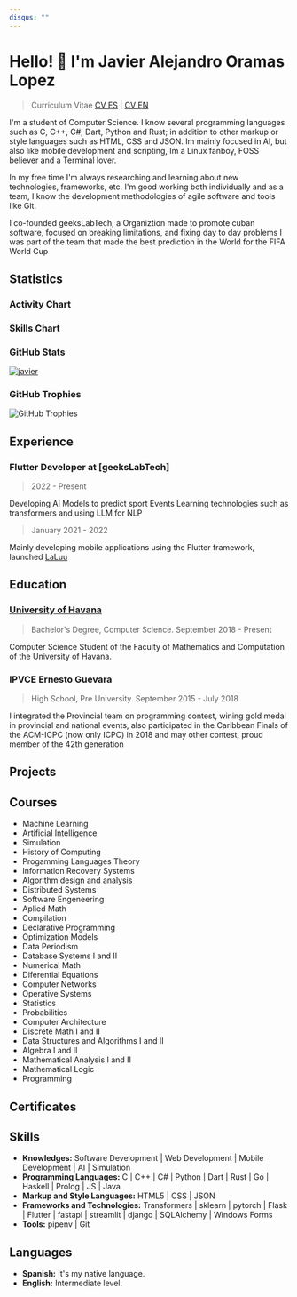 ```yaml
---
disqus: ""
---
```


# Hello! 👋 I'm Javier Alejandro Oramas Lopez
> Curriculum Vitae
<a href="https://github.com/javieroramas/CV/CV_Javier_ES.pdf">CV ES</a> | <a href="https://github.com/javieroramas/CV/CV_Javier_EN.pdf">CV EN</a>

<codersrank-summary username="javieroramas"></codersrank-summary>

I'm a student of Computer Science. I know several programming languages such as C, C++, C#, Dart, Python and Rust; in addition to other markup or style languages such as HTML, CSS and JSON. Im mainly focused in AI, but also like mobile development and scripting, Im a Linux fanboy, FOSS believer and a Terminal lover.

In my free time I'm always researching and learning about new technologies, frameworks, etc. I'm good working both individually and as a team, I know the development methodologies of agile software and tools like Git.

I co-founded geeksLabTech, a Organiztion made to promote cuban software, focused on breaking limitations, and fixing day to day problems
I was part of the team that made the best prediction in the World for the FIFA World Cup

## Statistics

### Activity Chart

<codersrank-activity username="javieroramas" legend tooltip labels></codersrank-activity>

### Skills Chart

<codersrank-skills-chart username="javieroramas" legend tooltip labels></codersrank-skills-chart>

### GitHub Stats

<a href="https://github.com/javieroramas" target="_blanck">
    <img class="img-fluid" src="https://github-readme-stats.vercel.app/api?username=javieroramas&count_private=true&show_icons=true&title_color=72a0a8&text_color=72a0a8&icon_color=72a0a8" alt="javier" />
</a>

### GitHub Trophies

![GitHub Trophies](https://github-profile-trophy.vercel.app/?username=javieroramas&column=3)

## Experience

<!-- <codersrank-work-experience username="javieroramas"></codersrank-work-experience> -->

### Flutter Developer at [geeksLabTech]

> 2022 - Present

Developing AI Models to predict sport Events
Learning technologies such as transformers and using LLM for NLP

> January 2021 - 2022 

Mainly developing mobile applications using the Flutter framework, launched  [LaLuu](https://apklis.cu/application/com.geeksLabTech.LaLuu)


## Education

<!-- <codersrank-education username="javieroramas" certificates="false" grid style="--grid-columns:2"></codersrank-education> -->

### [University of Havana](http://www.uh.cu)

> Bachelor's Degree, Computer Science. September 2018 - Present

Computer Science Student of the Faculty of Mathematics and Computation of the University of Havana.

### IPVCE Ernesto Guevara 

> High School, Pre University. September 2015 - July 2018

I integrated the Provincial team on programming contest, wining gold medal in provincial and national events, also participated in the Caribbean Finals of the ACM-ICPC (now only ICPC) in 2018 and may other contest, proud member of the 42th generation

## Projects

<codersrank-portfolio username="javieroramas" logos></codersrank-portfolio>

## Courses

* Machine Learning
* Artificial Intelligence
* Simulation
* History of Computing
* Progamming Languages Theory
* Information Recovery Systems
* Algorithm design and analysis
* Distributed Systems
* Software Engeneering
* Aplied Math
* Compilation
* Declarative Programming
* Optimization Models
* Data Periodism
* Database Systems I and II
* Numerical Math
* Diferential Equations
* Computer Networks
* Operative Systems
* Statistics
* Probabilities
* Computer Architecture
* Discrete Math I and II
* Data Structures and Algorithms I and II
* Algebra I and II
* Mathematical Analysis I and II
* Mathematical Logic
* Programming

## Certificates

<codersrank-education username="javieroramas" education="false" grid style="--grid-columns:3"></codersrank-education>

## Skills

* **Knowledges:** Software Development | Web Development | Mobile Development | AI | Simulation
* **Programming Languages:** C | C++ | C# | Python | Dart | Rust | Go | Haskell | Prolog | JS | Java 
* **Markup and Style Languages:** HTML5 | CSS | JSON
* **Frameworks and Technologies:** Transformers | sklearn | pytorch | Flask | Flutter | fastapi | streamlit | django | SQLAlchemy | Windows Forms
* **Tools:** pipenv | Git

## Languages

* **Spanish:** It's my native language.
* **English:** Intermediate level.

<script src="https://unpkg.com/@codersrank/summary@0.9.9/codersrank-summary.min.js"></script>
<script src="https://unpkg.com/@codersrank/activity@0.9.7/codersrank-activity.min.js"></script>
<script src="https://unpkg.com/@codersrank/skills-chart@0.9.10/codersrank-skills-chart.min.js"></script>
<script src="https://unpkg.com/@codersrank/portfolio@0.9.7/codersrank-portfolio.min.js"></script>
<script src="https://unpkg.com/@codersrank/education@0.9.10/codersrank-education.min.js"></script>
<script src="https://unpkg.com/@codersrank/work-experience@0.9.5/codersrank-work-experience.min.js"></script>
